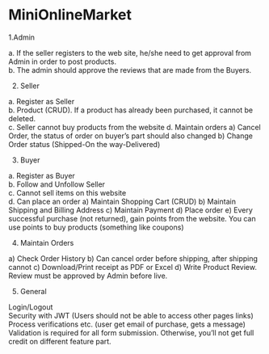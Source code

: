 # MiniOnlineMarket

1.Admin	

   a.	If the seller registers to the web site, he/she need to get approval from Admin in order to post products.	
   b.	The admin should approve the reviews that are made from the Buyers.	
   
2. Seller	

  a.	Register as Seller		
  b.	Product (CRUD). If a product has already been purchased, it cannot be deleted.	
  c.	Seller cannot buy products from the website	
  d.	Maintain orders 
  a)	Cancel Order, the status of order on buyer’s part should also changed
  b)	Change Order status (Shipped-On the way-Delivered)	
  
3. Buyer	

  a.	Register as Buyer	
  b.	Follow and Unfollow Seller	
  c.	Cannot sell items on this website	
  d.	Can place an order
  a)	Maintain Shopping Cart (CRUD)
  b)	Maintain Shipping and Billing Address
  c)	Maintain Payment
  d)	Place order
  e)	Every successful purchase (not returned), gain points from the website. You can use points to buy products (something like coupons)	
  
4. Maintain Orders

  a)	Check Order History
  b)	Can cancel order before shipping, after shipping cannot
  c)	Download/Print receipt as PDF or Excel
  d)	Write Product Review. Review must be approved by Admin before live.

  5. General		
  
  
  Login/Logout	
  Security with JWT (Users should not be able to access other pages links)	
  Process verifications etc. (user get email of purchase, gets a message)	
  Validation is required for all form submission. Otherwise, you’ll not get full credit on different feature part.	
